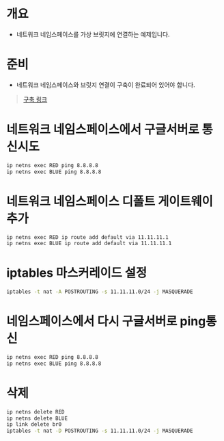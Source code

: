# 개요
* 네트워크 네임스페이스를 가상 브릿지에 연결하는 예제입니다.

# 준비
* 네트워크 네임스페이스와 브릿지 연결이 구축이 완료되어 있어야 합니다.
> [구축 링크](../network_namespace_bridge/Readme.md)

# 네트워크 네임스페이스에서 구글서버로 통신시도
```sh
ip netns exec RED ping 8.8.8.8
ip netns exec BLUE ping 8.8.8.8
```

# 네트워크 네임스페이스 디폴트 게이트웨이 추가
```sh
ip netns exec RED ip route add default via 11.11.11.1
ip netns exec BLUE ip route add default via 11.11.11.1
```

# iptables 마스커레이드 설정
```sh
iptables -t nat -A POSTROUTING -s 11.11.11.0/24 -j MASQUERADE
```

# 네임스페이스에서 다시 구글서버로 ping통신
```sh
ip netns exec RED ping 8.8.8.8
ip netns exec BLUE ping 8.8.8.8
```

# 삭제
```sh
ip netns delete RED
ip netns delete BLUE
ip link delete br0
iptables -t nat -D POSTROUTING -s 11.11.11.0/24 -j MASQUERADE
```